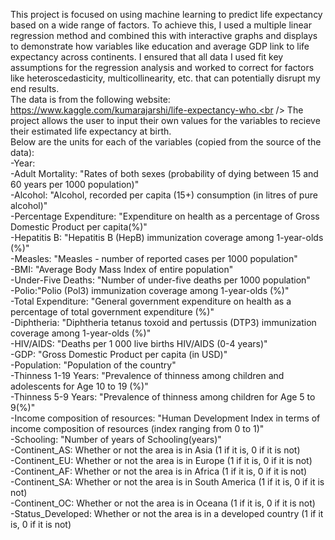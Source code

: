 This project is focused on using machine learning to predict life expectancy based on a wide range of factors. To achieve this, I used a multiple linear regression method and combined this with interactive graphs and displays to demonstrate how variables like education and average GDP link to life expectancy across continents. I ensured that all data I used fit key assumptions for the regression analysis and worked to correct for factors like heteroscedasticity, multicollinearity, etc. that can potentially disrupt my end results.<br />
The data is from the following website: https://www.kaggle.com/kumarajarshi/life-expectancy-who.<br />
The project allows the user to input their own values for the variables to recieve their estimated life expectancy at birth.<br />
Below are the units for each of the variables (copied from the source of the data):<br />
-Year: <br />
-Adult Mortality: "Rates of both sexes (probability of dying between 15 and 60 years per 1000 population)"<br />
-Alcohol: "Alcohol, recorded per capita (15+) consumption (in litres of pure alcohol)" <br />
-Percentage Expenditure: "Expenditure on health as a percentage of Gross Domestic Product per capita(%)"<br />
-Hepatitis B: "Hepatitis B (HepB) immunization coverage among 1-year-olds (%)"<br />
-Measles: "Measles - number of reported cases per 1000 population"<br />
-BMI: "Average Body Mass Index of entire population" <br />
-Under-Five Deaths: "Number of under-five deaths per 1000 population"<br />
-Polio:"Polio (Pol3) immunization coverage among 1-year-olds (%)"<br />
-Total Expenditure: "General government expenditure on health as a percentage of total government expenditure (%)"<br />
-Diphtheria: "Diphtheria tetanus toxoid and pertussis (DTP3) immunization coverage among 1-year-olds (%)" <br />
-HIV/AIDS: "Deaths per 1 000 live births HIV/AIDS (0-4 years)"<br />
-GDP: "Gross Domestic Product per capita (in USD)"<br />
-Population: "Population of the country" <br />
-Thinness 1-19 Years: "Prevalence of thinness among children and adolescents for Age 10 to 19 (%)"<br />
-Thinness 5-9 Years: "Prevalence of thinness among children for Age 5 to 9(%)"<br />
-Income composition of resources: "Human Development Index in terms of income composition of resources (index ranging from 0 to 1)"<br />
-Schooling: "Number of years of Schooling(years)"<br />
-Continent_AS: Whether or not the area is in Asia (1 if it is, 0 if it is not)<br />
-Continent_EU: Whether or not the area is in Europe (1 if it is, 0 if it is not)<br />
-Continent_AF: Whether or not the area is in Africa (1 if it is, 0 if it is not)<br />
-Continent_SA: Whether or not the area is in South America (1 if it is, 0 if it is not)<br />
-Continent_OC: Whether or not the area is in Oceana (1 if it is, 0 if it is not)<br />
-Status_Developed: Whether or not the area is in a developed country (1 if it is, 0 if it is not)<br />
